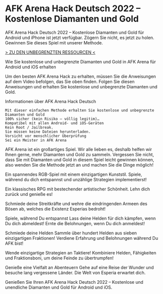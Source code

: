# AFK Arena Hack Deutsch 2022 – Kostenlose Diamanten und Gold
AFK Arena Hack Deutsch 2022 – Kostenlose Diamanten und Gold für Android und iPhone ist jetzt verfügbar. Zögern Sie nicht, es jetzt zu holen. Gewinnen Sie dieses Spiel mit unserer Methode.



[> ZU DEN UNBEGRENZTEN RESSOURCEN <](https://vipspiele.com/afk-arena-hack-deutsch-kostenlose-diamanten-und-gold/)

 
Wie Sie kostenlose und unbegrenzte Diamanten und Gold in AFK Arena für Android und iOS erhalten

 

Um den besten AFK Arena Hack zu erhalten, müssen Sie die Anweisungen auf dem Video befolgen, das Sie oben finden. Folgen Sie diesen Anweisungen und erhalten Sie kostenlose und unbegrenzte Diamanten und Gold.

 
Informationen über AFK Arena Hack Deutsch

    Mit dieser einfachen Methode erhalten Sie kostenlose und unbegrenzte Diamanten und Gold
    100% sicher (kein Risiko – völlig legitim)…
    Kompatibel mit allen Android- und iOS-Geräten
    Kein Root / Jailbreak.
    Sie müssen keine Dateien herunterladen.
    Vorsicht vor menschlicher Überprüfung
    Sei ein Meister in AFK Arena

 

AFK Arena ist ein großartiges Spiel. Wir alle lieben es, deshalb helfen wir Ihnen gerne, mehr Diamanten und Gold zu sammeln. Vergessen Sie nicht, dass Sie mit Diamanten und Gold in diesem Spiel leicht gewinnen können, also wenden Sie die Methode jetzt an und machen Sie die Dinge möglich!

 

Ein spannendes RGB-Spiel mit einem einzigartigen Kunststil. Spiele, während du dich entspannst und unzählige Strategien implementierst!

Ein klassisches RPG mit bestechender artistischer Schönheit. Lehn dich zurück und genieße es!

Schmiede deine Streitkräfte und wehre die eindringenden Armeen des Bösen ab, welches die Existenz Esperias bedroht!

Spiele, während Du entspannst
Lass deine Helden für dich kämpfen, wenn Du dich abmeldest! Ernte die Belohnungen, wenn Du dich anmeldest!

Schmiede deine Helden
Sammle über hundert Helden aus sieben einzigartigen Fraktionen! Verdiene Erfahrung und Belohnungen während Du AFK bist!

Wende einzigartige Strategien an
Taktiere! Kombiniere Helden, Fähigkeiten und Fraktionsboni, um deine Feinde zu übertrumpfen!

Genieße eine Vielfalt an Abenteuern
Gehe auf eine Reise der Wunder und besuche lang vergessene Länder. Die Welt von Esperia erwartet dich.

 

Genießen Sie Ihren AFK Arena Hack Deutsch 2022 – Kostenlose und unendliche Diamanten und Gold für Android und iOS.
